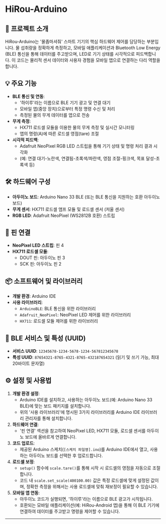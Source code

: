# HiRou-Arduino

## 🚀 프로젝트 소개
HiRou-Arduino는 '물좀마셔줘' 스마트 기기의 핵심 하드웨어 제어를 담당하는 부분입니다. 물 섭취량을 정확하게 측정하고, 모바일 애플리케이션과 Bluetooth Low Energy (BLE) 통신을 통해 데이터를 주고받으며, LED로 기기 상태를 시각적으로 피드백합니다. 이 코드는 물리적 센서 데이터와 사용자 경험을 모바일 앱으로 연결하는 다리 역할을 합니다.

## 💡 주요 기능

*   **BLE 통신 및 연동**:
    *   '하이루'라는 이름으로 BLE 기기 광고 및 연결 대기
    *   모바일 앱(중앙 장치)으로부터 특정 명령 수신 및 처리
    *   측정된 물의 무게 데이터를 앱으로 전송
*   **무게 측정**:
    *   HX711 로드셀 모듈을 이용한 물의 무게 측정 및 실시간 모니터링
    *   앱의 명령(A)에 따른 로드셀 영점(tare) 조절
*   **시각적 피드백**:
    *   Adafruit NeoPixel RGB LED 스트립을 통해 기기 상태 및 명령 처리 결과 시각화
    *   (예: 연결 대기-노란색, 연결됨-초록색/파란색, 영점 조절-핑크색, 목표 달성-초록색 등)

## 🛠️ 하드웨어 구성

*   **아두이노 보드**: Arduino Nano 33 BLE (또는 BLE 통신을 지원하는 호환 아두이노 보드)
*   **무게 센서**: HX711 로드셀 앰프 모듈 및 로드셀 센서 (저울 센서)
*   **RGB LED**: Adafruit NeoPixel (WS2812B 호환) 스트립

## 🔌 핀 연결

*   **NeoPixel LED 스트립**: 핀 4
*   **HX711 로드셀 모듈**:
    *   DOUT 핀: 아두이노 핀 3
    *   SCK 핀: 아두이노 핀 2

## 📦 소프트웨어 및 라이브러리

*   **개발 환경**: Arduino IDE
*   **사용 라이브러리**:
    *   `ArduinoBLE`: BLE 통신을 위한 라이브러리
    *   `Adafruit_NeoPixel`: NeoPixel LED 제어를 위한 라이브러리
    *   `HX711`: 로드셀 모듈 제어를 위한 라이브러리

## 📡 BLE 서비스 및 특성 (UUID)

*   **서비스 UUID**: `12345678-1234-5678-1234-567812345678`
*   **특성 UUID**: `87654321-8765-4321-8765-432187654321` (읽기 및 쓰기 가능, 최대 20바이트 문자열)

## ⚙️ 설정 및 사용법

1.  **개발 환경 설정**:
    *   Arduino IDE를 설치하고, 사용하는 아두이노 보드(예: Arduino Nano 33 BLE)에 맞는 보드 패키지를 설치합니다.
    *   위의 '사용 라이브러리'에 명시된 3가지 라이브러리를 Arduino IDE 라이브러리 관리자를 통해 설치합니다.
2.  **하드웨어 연결**:
    *   '핀 연결' 섹션을 참고하여 NeoPixel LED, HX711 모듈, 로드셀 센서를 아두이노 보드에 올바르게 연결합니다.
3.  **코드 업로드**:
    *   제공된 Arduino 스케치(`[스케치 파일명].ino`)를 Arduino IDE에서 열고, 사용하는 아두이노 보드를 선택한 후 업로드합니다.
4.  **로드셀 보정**:
    *   `setup()` 함수에 `scale.tare()`를 통해 시작 시 로드셀의 영점을 자동으로 조절합니다.
    *   코드 내 `scale.set_scale(400100.00)` 값은 특정 로드셀에 맞게 설정된 값이며, 정확한 측정을 위해서는 사용 로드셀에 맞춰 재보정이 필요할 수 있습니다.
5.  **모바일 앱 연동**:
    *   아두이노 코드가 실행되면, '하이루'라는 이름으로 BLE 광고가 시작됩니다.
    *   호환되는 모바일 애플리케이션(예: HiRou-Android 앱)을 통해 이 BLE 기기에 연결하여 데이터를 주고받고 명령을 제어할 수 있습니다.

---
